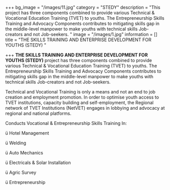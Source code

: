 +++
bg_image = "/images/11.jpg"
category = "STEDY"
description = "This project has three components combined to provide various Technical & Vocational Education Training (TVET) to youths. The Entrepreneurship Skills Training and Advocacy Components contributes to mitigating skills gap in the middle-level manpower to make youths with technical skills Job-creators and not Job-seekers. "
image = "/images/1.jpg"
information = []
title = "THE SKILLS TRAINING AND ENTERPRISE DEVELOPMENT FOR YOUTHS (STEDY) "

+++
**THE SKILLS TRAINING AND ENTERPRISE DEVELOPMENT FOR YOUTHS (STEDY)** project has three components combined to provide various Technical & Vocational Education Training (TVET) to youths. The Entrepreneurship Skills Training and Advocacy Components contributes to mitigating skills gap in the middle-level manpower to make youths with technical skills Job-creators and not Job-seekers.

Technical and Vocational Training is only a means and not an end to job creation and employment promotion. In order to optimise youth access to TVET institutions, capacity building and self-employment, the Regional network of TVET Institutions (NetVET) engages in lobbying and advocacy at regional and national platforms.

Conducts Vocational & Entrepreneurship Skills Training In:

ü Hotel Management

ü Welding

ü Auto Mechanics

ü Electricals & Solar Installation

ü Agric Survey

ü Entrepreneurship